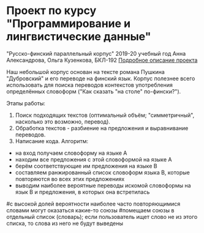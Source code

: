 # Проект по курсу "Программирование и лингвистические данные"
"Русско-финский параллельный корпус"
2019-20 учебный год
Анна Александрова, Ольга Кузенкова, БКЛ-192
[Подробное описание проекта](description.md)

Наш небольшой корпус основан на тексте романа Пушкина "Дубровский" и его переводе на финский язык.
Корпус полезнее всего использовать для поиска переводов контекстов употребления определённых словоформ ("Как сказать "на столе" по-фински?").

Этапы работы:
1. Поиск подходящих текстов (оптимальный объём; "симметричный", насколько это возможно, перевод).
2. Обработка текстов - разбиение на предложения и выравнивание переводов.
3. Написание кода.
Алгоритм:
 - на вход получаем словоформу на языке А 
 - находим все предложения с этой словоформой на языке А
 - берём соответствующие им предложения на языке В
 - составляем ранжированный список словоформ языка В, которые повторяются во всех этих предложениях
 - выводим наиболее вероятные переводы искомой словоформы на язык В и предложения, в которых она встретилась

#с высокой долей вероятности наиболее часто повторяющимися словами могут оказаться какие-то союзы
#помещаем союзы в отдельный список (словарь); если пользователь ищет слово не из этого списка, то слова из него не будут выведены

